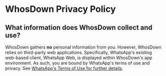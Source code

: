 # WhosDown Privacy Policy

## What information does WhosDown collect and use?  

WhosDown gathers **no** personal information from you.  However, WhosDown relies on third-party web applications. 
Specifically, WhatsApp's existing web-based client, WhatsApp Web, is displayed within WhosDown's app environment.  As such, you are bound by WhatsApp's terms of use and privacy.  See [WhatsApp's Terms of Use for further details](https://www.whatsapp.com/legal/).
